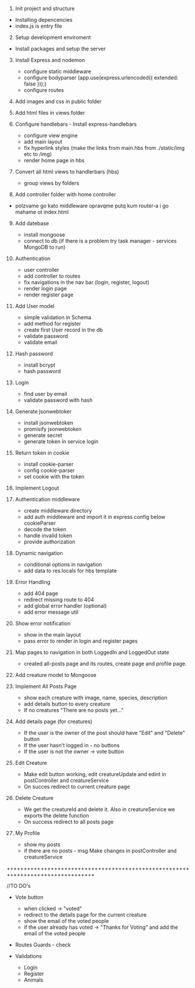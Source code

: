 1. Init project and structure
- Installing depencencies
- index.js is entry file

2. Setup development enviroment

- Install packages and setup the server

3. Install Express and nodemon
    - configure static middleware
    - configure bodyparser (app.use(express.urlencoded({ extended: false }));)
    - configure routes
4. Add images and css in public folder
5. Add html files in views folder
6. Configure handlebars - Install express-handlebars
    - configure view engine
    - add main layout
    - fix hyperlink styles (make the links from main.hbs from ./static/img etc to /img)
    - render home page in hbs 
7. Convert all html views to handlerbars (hbs)
    - group views by folders

8. Add controller folder with home controller
 - polzvame go kato middleware opravqme putq kum router-a i go mahame ot index.html
9. Add datebase
    - install mongoose
    - connect to db (if there is a problem try task manager - services MongoDB to run)
10. Authentication
    - user controller
    - add controller to routes
    - fix navigations in the nav bar (login, register, logout)
    - render login page
    - render register page
11. Add User model
    - simple validation in Schema
    - add method for register
    - create first User record in the db
    - validate password
    - validate email
12. Hash password
    - install bcrypt
    - hash password
13. Login
    - find user by email
    - validate password with hash

14. Generate jsonwebtoker
    - install jsonwebtoken
    - promisify jsonwebtoken
    - generate secret
    - generate token in service login
15. Return token in cookie
    - install cookie-parser
    - config cookie-parser
    - set cookie with the token
16. Implement Logout
17. Authentication middleware
    - create middleware directory
    - add auth middleware and import it in express config below cookieParser
    - decode the token
    - handle invalid token
    - provide authorization
18. Dynamic navigation
    - conditional options in navigation
    - add data to res.locals for hbs template
19. Error Handling
    - add 404 page
    - redirect missing route to 404
    - add global error handler (optional)
    - add error message util
20. Show error notification
    - show in the main layout
    - pass error to render in login and register pages

21. Map pages to navigation in both LoggedIn and LoggedOut state
    - created all-posts page and its routes, create page and profile page.

22. Add creature model to Mongoose

23. Implement All Posts Page
    - show each creature with image, name, species, description
    - add details button to every creature
    - If no creatures "There are no posts yet..."
24. Add details page (for creatures)
    - If the user is the owner of the post should have "Edit" and "Delete" button
    - If the user hasn't logged in - no buttons
    - If the user is not the owner -> vote button

25. Edit Creature
    - Make edit button working, edit creatureUpdate and edint in postController and creatureService
    - On succes redirect to current creature page

26. Delete Creature
    - We get the creatureId and delete it. Also in creatureService we exports the delete function
    - On success redirect to all posts page

27. My Profile
    - show my posts
    - if there are no posts - msg
    Make changes in postController and creatureService 







 
 
 
 ++++++++++++++++++++++++++++++++++++++++++++++++++++++++++++++++++++++++++++++++


//TO DO's

- Vote button
    - when clicked -> "voted"
    - redirect to the details page for the current creature
    - show the email of the voted people
    - if the user already has voted -> "Thanks for Voting" and add the email of the voted people

- Routes Guards - check
- Validations
    - Login
    - Register
    - Animals
